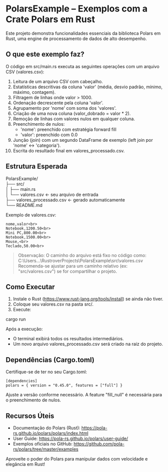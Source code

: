 # PolarsExample – Exemplos com a Crate Polars em Rust

Este projeto demonstra funcionalidades essenciais da biblioteca Polars em Rust, uma engine de processamento de dados de alto desempenho.

## O que este exemplo faz?

O código em src/main.rs executa as seguintes operações com um arquivo CSV (valores.csv):

1. Leitura de um arquivo CSV com cabeçalho.
2. Estatísticas descritivas da coluna 'valor' (média, desvio padrão, mínimo, máximo, contagem).
3. Filtragem de linhas onde valor > 1000.
4. Ordenação decrescente pela coluna 'valor'.
5. Agrupamento por 'nome' com soma dos 'valores'.
6. Criação de uma nova coluna (valor_dobrado = valor * 2).
7. Remoção de linhas com valores nulos em qualquer coluna.
8. Preenchimento de nulos:
   - 'nome': preenchido com estratégia forward fill
   - 'valor': preenchido com 0.0
9. Junção (join) com um segundo DataFrame de exemplo (left join por 'nome' ↔ 'categoria').
10. Escrita do resultado final em valores_processado.csv.

## Estrutura Esperada

PolarsExample/<br>
├── src/<br>
│   ├── main.rs<br>
│   └── valores.csv          ← seu arquivo de entrada<br>
├── valores_processado.csv   ← gerado automaticamente<br>
└── README.md<br>

Exemplo de valores.csv:

```csv
nome,valor<br>
Notebook,1200.50<br>
Mini PC,800.00<br>
Notebook,1500.00<br>
Mouse,<br>
Teclado,50.00<br>
```

> Observação: O caminho do arquivo está fixo no código como:
> C:\Users\...\RustroverProjects\PolarsExample\src\valores.csv
> Recomenda-se ajustar para um caminho relativo (ex: "src/valores.csv") se for compartilhar o projeto.

## Como Executar

1. Instale o Rust (https://www.rust-lang.org/tools/install) se ainda não tiver.
2. Coloque seu valores.csv na pasta src/.
3. Execute:

cargo run

Após a execução:
- O terminal exibirá todos os resultados intermediários.
- Um novo arquivo valores_processado.csv será criado na raiz do projeto.

## Dependências (Cargo.toml)

Certifique-se de ter no seu Cargo.toml:

```
[dependencies]
polars = { version = "0.45.0", features = ["full"] }
```

Ajuste a versão conforme necessário. A feature "fill_null" é necessária para o preenchimento de nulos.

## Recursos Úteis

- Documentação do Polars (Rust): https://pola-rs.github.io/polars/polars/index.html
- User Guide: https://pola-rs.github.io/polars/user-guide/
- Exemplos oficiais no GitHub: https://github.com/pola-rs/polars/tree/master/examples

Aproveite o poder do Polars para manipular dados com velocidade e elegância em Rust!
